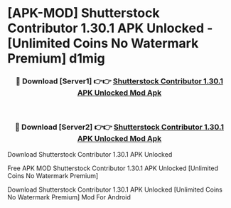 # [APK-MOD] Shutterstock Contributor 1.30.1 APK Unlocked - [Unlimited Coins No Watermark Premium] d1mig



<div align="center">
<h3>🔴 Download [Server1] 👉👉 <a href="https://momento.my/?title=Shutterstock_Contributor_1.30.1_APK_Unlocked">Shutterstock Contributor 1.30.1 APK Unlocked Mod Apk</a></h3><br>

<h3>🔴 Download [Server2] 👉👉 <a href="https://momento.my/?title=Shutterstock_Contributor_1.30.1_APK_Unlocked">Shutterstock Contributor 1.30.1 APK Unlocked Mod Apk</a></h3>
</div>



Download Shutterstock Contributor 1.30.1 APK Unlocked 

Free APK MOD Shutterstock Contributor 1.30.1 APK Unlocked [Unlimited Coins No Watermark Premium]

Download Shutterstock Contributor 1.30.1 APK Unlocked [Unlimited Coins No Watermark Premium] Mod For Android
